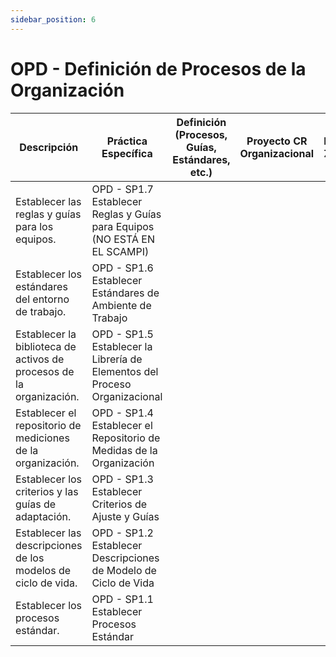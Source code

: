 ```yaml
---
sidebar_position: 6
---
```


# OPD - Definición de Procesos de la Organización

| Descripción                                                                             | Práctica Específica                                                            | Definición (Procesos, Guías, Estándares, etc.) | Proyecto CR Organizacional | Proyecto Zeitgeist | Proyecto Departamental |
|----------------------------------------------------------------------------------------|-------------------------------------------------------------------------------|------------------------------------------------|--------------------------|--------------------|------------------------|
| Establecer las reglas y guías para los equipos.                                        | OPD - SP1.7 Establecer Reglas y Guías para Equipos (NO ESTÁ EN EL SCAMPI)     |                                                |                          |                    |                        |
| Establecer los estándares del entorno de trabajo.                                      | OPD - SP1.6 Establecer Estándares de Ambiente de Trabajo                       |                                                |                          |                    |                        |
| Establecer la biblioteca de activos de procesos de la organización.                    | OPD - SP1.5 Establecer la Librería de Elementos del Proceso Organizacional    |                                                |                          |                    |                        |
| Establecer el repositorio de mediciones de la organización.                            | OPD - SP1.4 Establecer el Repositorio de Medidas de la Organización           |                                                |                          |                    |                        |
| Establecer los criterios y las guías de adaptación.                                    | OPD - SP1.3 Establecer Criterios de Ajuste y Guías                            |                                                |                          |                    |                        |
| Establecer las descripciones de los modelos de ciclo de vida.                          | OPD - SP1.2 Establecer Descripciones de Modelo de Ciclo de Vida               |                                                |                          |                    |                        |
| Establecer los procesos estándar.                                                      | OPD - SP1.1 Establecer Procesos Estándar                                      |                                                |                          |                    |                        |
